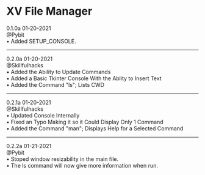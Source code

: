 XV File Manager
====

0.1.0a 01-20-2021  
@Pybit  
• Added SETUP_CONSOLE. 

---
0.2.0a 01-20-2021  
@Skillfulhacks  
• Added the Ability to Update Commands  
• Added a Basic Tkinter Console With the Ablity to Insert Text  
• Added the Command "ls"; Lists CWD  

---
0.2.1a 01-20-2021  
@Skillfulhacks  
• Updated Console Internally  
• Fixed an Typo Making it so it Could Display Only 1 Command  
• Added the Command "man"; Displays Help for a Selected Command  

---
0.2.2a 01-21-2021   
@Pybit   
• Stoped window resizability in the main file.   
• The ls command will now give more information when run.   
